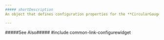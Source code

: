 ```yaml
---
##### shortDescription
An object that defines configuration properties for the **CircularGauge** UI component.

---
```

#####See Also#####
#include common-link-configurewidget